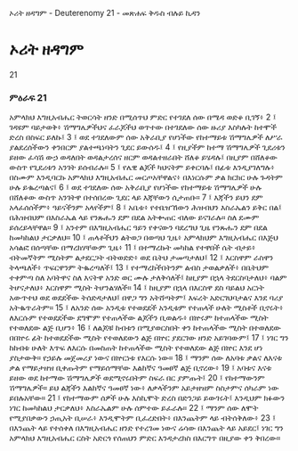 ﻿
 ኦሪት ዘዳግም - Deuterenomy 21 - መጽሐፍ ቅዱስ ብሉይ ኪዳን
# ኦሪት ዘዳግም
21
### ምዕራፍ 21
አምላክህ እግዚአብሔር ትወርሳት ዘንድ በሚሰጥህ ምድር የተገደለ ሰው በሜዳ ወድቆ ቢገኝ፥
2 ፤ ገዳዩም ባይታወቅ፥ ሽማግሌዎችህና ፈራጆችህ ወጥተው በተገደለው ሰው ዙሪያ እስካሉት ከተሞች ድረስ በስፍር ይለኩ፤
3 ፤ ወደ ተገደለውም ሰው አቅራቢያ የሆነችው የከተማይቱ ሽማግሌዎች ለሥራ ያልደረሰችውን ቀንበርም ያልተጫነባትን ጊደር ይውሰዱ፤
4 ፤ የዚያችም ከተማ ሽማግሌዎች ጊደሪቱን ይዘው ፈሳሽ ውኃ ወዳለበት ወዳልታረሰና ዘርም ወዳልተዘራበት ሸለቆ ይሄዳሉ፤ በዚያም በሸለቆው ውስጥ የጊደሪቱን አንገት ይሰብራሉ።
5 ፤ የሌዊ ልጆች ካህናትም ይቀርባሉ፤ በፊቱ እንዲያገለግሉ፥ በስሙም እንዲባርኩ አምላክህ እግዚአብሔር መርጦአቸዋልና፥ በእነርሱም ቃል ክርክር ሁሉ ጉዳትም ሁሉ ይቈረጣልና፤
6 ፤ ወደ ተገደለው ሰው አቅራቢያ የሆነችው የከተማይቱ ሽማግሌዎች ሁሉ በሸለቆው ውስጥ አንገትዋ በተሰበረው ጊደር ላይ እጃቸውን ሲታጠቡ።
7 ፤ እጃችን ይህን ደም አላፈሰሰችም፥ ዓይናችንም አላየችም፤
8 ፤ አቤቱ፥ የተቤዠኸውን ሕዝብህን እስራኤልን ይቅር በል፤ በሕዝብህም በእስራኤል ላይ የንጹሑን ደም በደል አትቍጠር ብለው ይናገራሉ። ስለ ደሙም ይሰረይላቸዋል።
9 ፤ አንተም በእግዚአብሔር ዓይን የቀናውን ባደረግህ ጊዜ የንጹሑን ደም በደል ከመካከልህ ታርቃለህ።
10 ፤ ጠላቶችህን ልትወጋ በወጣህ ጊዜ፥ አምላክህም እግዚአብሔር በእጅህ አሳልፎ በሰጣቸው በማረክሃቸውም ጊዜ፥
11 ፤ በተማረኩት መካከል የተዋበች ሴት ብታይ፥ ብትመኛትም ሚስትም ልታደርጋት ብትወድድ፥ ወደ ቤትህ ታመጣታለህ፤
12 ፤ እርስዋም ራስዋን ትላጫለች፥ ጥፍርዋንም ትቈረጣለች፤
13 ፤ የተማረከችበትንም ልብስ ታወልቃለች፥ በቤትህም ተቀምጣ ስለ አባትዋና ስለ እናትዋ አንድ ወር ሙሉ ታለቅሳለች፤ ከዚያም በኋላ ትደርስባታለህ፥ ባልም ትሆናታለህ፥ እርስዋም ሚስት ትሆንልሃለች።
14 ፤ ከዚያም በኋላ በእርስዋ ደስ ባይልህ አርነት አውጥተህ ወደ ወደደችው ትሰድዳታለህ፤ በዋጋ ግን አትሸጣትም፤ እፍረት አድርገህባታልና እንደ ባሪያ አትቈጥራትም።
15 ፤ ለአንድ ሰው አንዲቱ የተወደደች አንዲቱም የተጠላች ሁለት ሚስቶች ቢኖሩት፥ ለእርሱም የተወደደችው ደግሞም የተጠላችው ልጆችን ቢወልዱ፥ በኵሩም ከተጠላችው ሚስት የተወለደው ልጅ ቢሆን፥
16 ፤ ለልጆቹ ከብቱን በሚያወርስበት ቀን ከተጠላችው ሚስት በተወለደው በበኵሩ ፊት ከተወደደችው ሚስት የተወለደውን ልጅ በኵር ያደርገው ዘንድ አይገባውም፤
17 ፤ ነገር ግን ከከብቱ ሁለት እጥፍ ለእርሱ በመስጠት ከተጠላችው ሚስት የተወለደው ልጅ በኵር እንደ ሆነ ያስታውቅ። የኃይሉ መጀመሪያ ነውና በኵርነቱ የእርሱ ነው።
18 ፤ ማንም ሰው ለአባቱ ቃልና ለእናቱ ቃል የማይታዘዝ ቢቀጡትም የማይሰማቸው እልከኛና ዓመፀኛ ልጅ ቢኖረው፥
19 ፤ አባቱና እናቱ ይዘው ወደ ከተማው ሽማግሌዎች ወደሚኖሩበትም ስፍራ በር ያምጡት፤
20 ፤ የከተማውንም ሽማግሌዎች። ይህ ልጃችን እልከኛና ዓመፀኛ ነው፥ ለቃላችንም አይታዘዝም ስስታምና ሰካራም ነው ይበሉአቸው።
21 ፤ የከተማውም ሰዎች ሁሉ እስኪሞት ድረስ በድንጋይ ይውገሩት፤ እንዲህም ክፉውን ነገር ከመካከልህ ታርቃለህ፥ እስራኤልም ሁሉ ሰምተው ይፈራሉ።
22 ፤ ማንም ሰው ለሞት የሚያበቃውን ኃጢአት ቢሠራ፥ እንዲሞትም ቢፈረድበት፥ በእንጨትም ላይ ብትሰቅለው፥
23 ፤ በእንጨት ላይ የተሰቀለ በእግዚአብሔር ዘንድ የተረገመ ነውና ሬሳው በእንጨት ላይ አይደር፤ ነገር ግን አምላክህ እግዚአብሔር ርስት አድርጎ የሰጠህን ምድር እንዳታረክስ በእርግጥ በዚያው ቀን ቅበረው። 

